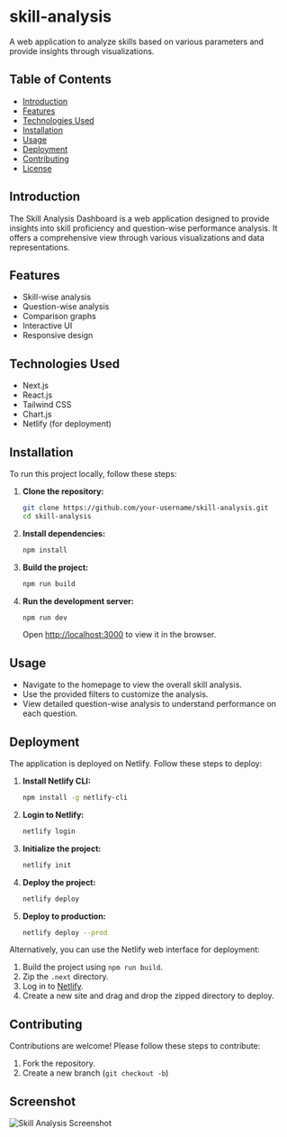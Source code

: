 # skill-analysis

A web application to analyze skills based on various parameters and provide insights through visualizations.

## Table of Contents

- [Introduction](#introduction)
- [Features](#features)
- [Technologies Used](#technologies-used)
- [Installation](#installation)
- [Usage](#usage)
- [Deployment](#deployment)
- [Contributing](#contributing)
- [License](#license)

## Introduction

The Skill Analysis Dashboard is a web application designed to provide insights into skill proficiency and question-wise performance analysis. It offers a comprehensive view through various visualizations and data representations.

## Features

- Skill-wise analysis
- Question-wise analysis
- Comparison graphs
- Interactive UI
- Responsive design

## Technologies Used

- Next.js
- React.js
- Tailwind CSS
- Chart.js
- Netlify (for deployment)

## Installation

To run this project locally, follow these steps:

1. **Clone the repository:**

    ```sh
    git clone https://github.com/your-username/skill-analysis.git
    cd skill-analysis
    ```

2. **Install dependencies:**

    ```sh
    npm install
    ```

3. **Build the project:**

    ```sh
    npm run build
    ```

4. **Run the development server:**

    ```sh
    npm run dev
    ```

    Open [http://localhost:3000](http://localhost:3000) to view it in the browser.

## Usage

- Navigate to the homepage to view the overall skill analysis.
- Use the provided filters to customize the analysis.
- View detailed question-wise analysis to understand performance on each question.

## Deployment

The application is deployed on Netlify. Follow these steps to deploy:

1. **Install Netlify CLI:**

    ```sh
    npm install -g netlify-cli
    ```

2. **Login to Netlify:**

    ```sh
    netlify login
    ```

3. **Initialize the project:**

    ```sh
    netlify init
    ```

4. **Deploy the project:**

    ```sh
    netlify deploy
    ```

5. **Deploy to production:**

    ```sh
    netlify deploy --prod
    ```

Alternatively, you can use the Netlify web interface for deployment:

1. Build the project using `npm run build`.
2. Zip the `.next` directory.
3. Log in to [Netlify](https://www.netlify.com/).
4. Create a new site and drag and drop the zipped directory to deploy.

## Contributing

Contributions are welcome! Please follow these steps to contribute:

1. Fork the repository.
2. Create a new branch (`git checkout -b`)

## Screenshot

![Skill Analysis Screenshot](./components/Screenshot%20(12).png)

